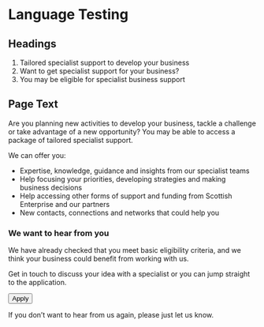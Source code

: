 # Language Testing

## Headings
1. Tailored specialist support to develop your business
2. Want to get specialist support for your business?
3. You may be eligible for specialist business support


## Page Text

Are you planning new activities to develop your business, tackle a challenge or take advantage of a new opportunity? You may be able to access a package of tailored specialist support.

We can offer you:

- Expertise, knowledge, guidance and insights from our specialist teams
- Help focusing your priorities, developing strategies and making business decisions
- Help accessing other forms of support and funding from Scottish Enterprise and our partners
- New contacts, connections and networks that could help you

### We want to hear from you

We have already checked that you meet basic eligibility criteria, and we think your business could benefit from working with us.

Get in touch to discuss your idea with a specialist or you can jump straight to the application.

<button type="button">Apply</button>

If you don’t want to hear from us again, please just let us know.

